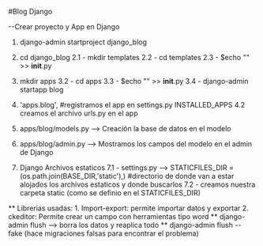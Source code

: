 #Blog Django

--Crear proyecto y App en Django

1. django-admin startproject django_blog
2. cd django_blog
   2.1 - mkdir templates
   2.2 - cd templates
   2.3 - \$echo "" >> **init**.py
3. mkdir apps
   3.2 - cd apps
   3.3 - \$echo "" >> **init**.py
   3.4 - django-admin startapp blog
4. 'apps.blog', #registramos el app en settings.py INSTALLED_APPS
4.2 creamos el archivo urls.py en el app


5. apps/blog/models.py --> Creación la base de datos en el modelo
6. apps/blog/admin.py --> Mostramos los campos del modelo en el admin de Django
7. Django Archivos estaticos
    7.1 - settings.py --> STATICFILES_DIR = (os.path.join(BASE_DIR,'static'),) #directorio de donde van a estar alojados los archivos estaticos y donde buscarlos
    7.2 - creamos nuestra carpeta static (como se definio en el STATICFILES_DIR)


** Librerias usadas: 1. Import-export: permite importar datos y exportar 2. ckeditor: Permite crear un campo con herramientas tipo word
** django-admin flush --> borra los datos y reaplica todo
\*\* django-admin flush -- fake (hace migraciones falsas para encontrar el problema)
